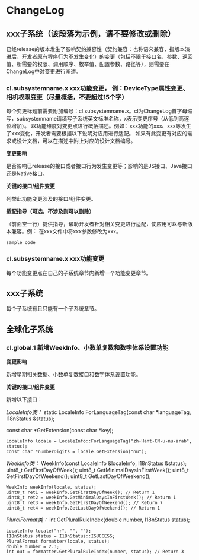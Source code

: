 # ChangeLog
## xxx子系统（该段落为示例，请不要修改或删除）
已经release的版本发生了影响契约兼容性（契约兼容：也称语义兼容，指版本演进后，开发者原有程序行为不发生变化）的变更（包括不限于接口名、参数、返回值、所需要的权限、调用顺序、枚举值、配置参数、路径等），则需要在ChangeLog中对变更进行阐述。
### cl.subsystemname.x xxx功能变更， 例：DeviceType属性变更、相机权限变更（尽量概括，不要超过15个字）
每个变更标题前需要附加编号：cl.subsystemname.x。cl为ChangeLog首字母缩写，subsystemname请填写子系统英文标准名称，x表示变更序号（从低到高逐位增加）。
以功能维度对变更点进行概括描述。例如：xxx功能的xxx、xxx等发生了xxx变化，开发者需要根据以下说明对应用进行适配。
如果有此变更有对应的需求或设计文档，可以在描述中附上对应的设计文档编号。

**变更影响**

是否影响已release的接口或者接口行为发生变更等；影响的是JS接口、Java接口还是Native接口。

**关键的接口/组件变更**

列举此功能变更涉及的接口/组件变更。

**适配指导（可选，不涉及则可以删除）**

（前面空一行）提供指导，帮助开发者针对相关变更进行适配，使应用可以与新版本兼容。例：
在xxx文件中将xxx参数修改为xxx。
```
sample code
```
### cl.subsystemname.x xxx功能变更
每个功能变更点在自己的子系统章节内新增一个功能变更章节。

## xxx子系统
每个子系统有且只能有一个子系统章节。

## 全球化子系统

### cl.global.1 新增WeekInfo、小数单复数和数字体系设置功能

**变更影响**

新增星期相关数据、小数单复数接口和数字体系设置功能。

**关键的接口/组件变更**

新增以下接口：

*LocaleInfo类：*
static LocaleInfo ForLanguageTag(const char *languageTag, I18nStatus &status);

const char *GetExtension(const char *key);

```
LocaleInfo locale = LocaleInfo::ForLanguageTag("zh-Hant-CN-u-nu-arab", status);
const char *numberDigits = locale.GetExtension("nu");
```

*WeekInfo类：*
WeekInfo(const LocaleInfo &localeInfo, I18nStatus &status);
uint8_t GetFirstDayOfWeek();
uint8_t GetMinimalDaysInFirstWeek();
uint8_t GetFirstDayOfWeekend();
uint8_t GetLastDayOfWeekend();

```
WeekInfo weekInfo(locale, status);
uint8_t ret1 = weekInfo.GetFirstDayOfWeek(); // Return 1
uint8_t ret2 = weekInfo.GetMinimalDaysInFirstWeek(); // Return 1
uint8_t ret3 = weekInfo.GetFirstDayOfWeekend(); // Return 7
uint8_t ret4 = weekInfo.GetLastDayOfWeekend(); // Return 1
```

*PluralFormat类：*
int GetPluralRuleIndex(double number, I18nStatus status);

```
LocaleInfo locale("hr", "", "");
I18nStatus status = I18nStatus::ISUCCESS;
PluralFormat formatter(locale, status);
double number = 2.3;
int out = formatter.GetPluralRuleIndex(number, status); // Return 3
```

### 
